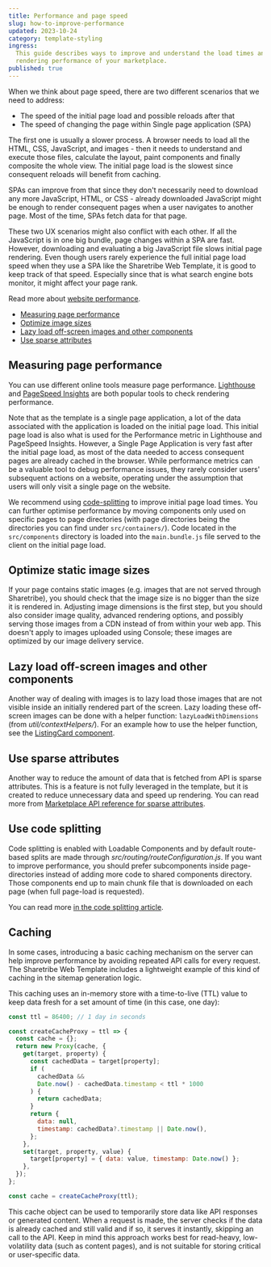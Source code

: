 ```yaml
---
title: Performance and page speed
slug: how-to-improve-performance
updated: 2023-10-24
category: template-styling
ingress:
  This guide describes ways to improve and understand the load times and
  rendering performance of your marketplace.
published: true
---
```


When we think about page speed, there are two different scenarios that
we need to address:

- The speed of the initial page load and possible reloads after that
- The speed of changing the page within Single page application (SPA)

The first one is usually a slower process. A browser needs to load all
the HTML, CSS, JavaScript, and images - then it needs to understand and
execute those files, calculate the layout, paint components and finally
composite the whole view. The initial page load is the slowest since
consequent reloads will benefit from caching.

SPAs can improve from that since they don't necessarily need to download
any more JavaScript, HTML, or CSS - already downloaded JavaScript might
be enough to render consequent pages when a user navigates to another
page. Most of the time, SPAs fetch data for that page.

These two UX scenarios might also conflict with each other. If all the
JavaScript is in one big bundle, page changes within a SPA are fast.
However, downloading and evaluating a big JavaScript file slows initial
page rendering. Even though users rarely experience the full initial
page load speed when they use a SPA like the Sharetribe Web Template, it
is good to keep track of that speed. Especially since that is what
search engine bots monitor, it might affect your page rank.

Read more about
[website performance](https://developers.google.com/web/fundamentals/performance/why-performance-matters/).

- [Measuring page performance](#measuring-page-performance)
- [Optimize image sizes](#optimize-image-sizes)
- [Lazy load off-screen images and other components](#lazy-load-off-screen-images-and-other-components)
- [Use sparse attributes](#use-sparse-attributes)

## Measuring page performance

You can use different online tools measure page performance.
[Lighthouse](https://developers.google.com/web/tools/lighthouse/) and
[PageSpeed Insights](https://pagespeed.web.dev/) are both popular tools
to check rendering performance.

Note that as the template is a single page application, a lot of the
data associated with the application is loaded on the initial page load.
This initial page load is also what is used for the Performance metric
in Lighthouse and PageSpeed Insights. However, a Single Page Application
is very fast after the initial page load, as most of the data needed to
access consequent pages are already cached in the browser. While
performance metrics can be a valuable tool to debug performance issues,
they rarely consider users' subsequent actions on a website, operating
under the assumption that users will only visit a single page on the
website.

We recommend using
[code-splitting](/template/code-splitting-in-template/) to improve
initial page load times. You can further optimise performance by moving
components only used on specific pages to page directories (with page
directories being the directories you can find under `src/containers/`).
Code located in the `src/components` directory is loaded into the
`main.bundle.js` file served to the client on the initial page load.

## Optimize static image sizes

If your page contains static images (e.g. images that are not served
through Sharetribe), you should check that the image size is no bigger
than the size it is rendered in. Adjusting image dimensions is the first
step, but you should also consider image quality, advanced rendering
options, and possibly serving those images from a CDN instead of from
within your web app. This doesn't apply to images uploaded using
Console; these images are optimized by our image delivery service.

## Lazy load off-screen images and other components

Another way of dealing with images is to lazy load those images that are
not visible inside an initially rendered part of the screen. Lazy
loading these off-screen images can be done with a helper function:
`lazyLoadWithDimensions` (from _util/contextHelpers/_). For an example
how to use the helper function, see the
[ListingCard component](https://github.com/sharetribe/web-template/blob/main/src/components/ListingCard/ListingCard.js#L41).

## Use sparse attributes

Another way to reduce the amount of data that is fetched from API is
sparse attributes. This is a feature is not fully leveraged in the
template, but it is created to reduce unnecessary data and speed up
rendering. You can read more from
[Marketplace API reference for sparse attributes](https://www.sharetribe.com/api-reference/#sparse-attributes).

## Use code splitting

Code splitting is enabled with Loadable Components and by default
route-based splits are made through _src/routing/routeConfiguration.js_.
If you want to improve performance, you should prefer subcomponents
inside page-directories instead of adding more code to shared components
directory. Those components end up to main chunk file that is downloaded
on each page (when full page-load is requested).

You can read more
[in the code splitting article](/template/code-splitting-in-template/).

## Caching

In some cases, introducing a basic caching mechanism on the server can
help improve performance by avoiding repeated API calls for every
request. The Sharetribe Web Template includes a lightweight example of
this kind of caching in the sitemap generation logic.

This caching uses an in-memory store with a time-to-live (TTL) value to
keep data fresh for a set amount of time (in this case, one day):

```js
const ttl = 86400; // 1 day in seconds

const createCacheProxy = ttl => {
  const cache = {};
  return new Proxy(cache, {
    get(target, property) {
      const cachedData = target[property];
      if (
        cachedData &&
        Date.now() - cachedData.timestamp < ttl * 1000
      ) {
        return cachedData;
      }
      return {
        data: null,
        timestamp: cachedData?.timestamp || Date.now(),
      };
    },
    set(target, property, value) {
      target[property] = { data: value, timestamp: Date.now() };
    },
  });
};

const cache = createCacheProxy(ttl);
```

This cache object can be used to temporarily store data like API
responses or generated content. When a request is made, the server
checks if the data is already cached and still valid and if so, it
serves it instantly, skipping an call to the API. Keep in mind this
approach works best for read-heavy, low-volatility data (such as content
pages), and is not suitable for storing critical or user-specific data.
